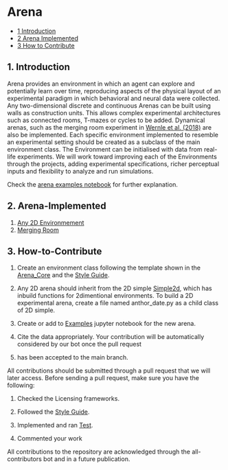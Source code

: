 # Arena

* [1 Introduction](#1-Introduction)
* [2 Arena Implemented](#2-Arena-Implemented)
* [3 How to Contribute](#3-How-to-Contribute)

## 1. Introduction

Arena provides an environment in which an agent can explore and potentially learn
over time, reproducing aspects of the physical layout of an experimental paradigm in which behavioral and neural data 
were collected. Any two-dimensional discrete and continuous Arenas can be built
using walls as construction units. This allows complex experimental architectures such as connected rooms, T-mazes
or cycles to be added. Dynamical arenas, such as the merging room experiment in [Wernle et
al. (2018)](https://github.com/ClementineDomine/NeuralPlayground/blob/main/neuralplayground/arenas/wernle_2018.py) 
are also be implemented. Each specific environment implemented to resemble an experimental setting should be 
created as a subclass of the main environment class. The Environment can be initialised with data from real-life
experiments. We will work toward improving each of the Environments through the projects, adding experimental specifications,
richer perceptual inputs and flexibility to analyze and run simulations.

Check the [arena examples notebook](https://github.com/ClementineDomine/NeuralPlayground/blob/main/examples/arena_examples/arena_examples.ipynb) for further explanation.

## 2. Arena-Implemented

1. [Any 2D Environmement](https://github.com/ClementineDomine/NeuralPlayground/blob/main/neuralplayground/arenas/simple2d.py)
2. [Merging Room](https://github.com/ClementineDomine/NeuralPlayground/blob/main/neuralplayground/arenas/wernle_2018.py)

## 3. How-to-Contribute

1. Create an environment class following the template shown in the [Arena_Core](https://github.com/ClementineDomine/NeuralPlayground/blob/main/neuralplayground/arenas/arena_core.py) and the [Style Guide](https://github.com/ClementineDomine/NeuralPlayground/tree/main/documents/style_guide.md). 

2. Any 2D arena should inherit from the 2D simple [Simple2d](https://github.com/ClementineDomine/NeuralPlayground/blob/main/neuralplayground/arenas/simple2d.py), which has inbuild functions for 2dimentional environments.
To build a 2D experimental arena, create a file named anthor_date.py as a child class of 2D simple.

2. Create or add to [Examples](https://github.com/ClementineDomine/NeuralPlayground/tree/main/examples/arena_examples/) jupyter notebook for the new arena.

3. Cite the data appropriately. Your contribution will be automatically considered by our bot once the pull request 
4. has been accepted to the main branch.

All contributions should be submitted through a pull request that we will later access. 
Before sending a pull request, make sure you have the following: 

1. Checked the Licensing frameworks. 

2. Followed the [Style Guide](https://github.com/ClementineDomine/NeuralPlayground/tree/main/documents/style_guide.md).

3. Implemented and ran [Test](https://github.com/ClementineDomine/NeuralPlayground/tree/main/neuralplayground/tests).

4. Commented your work 
    
All contributions to the repository are acknowledged through the all-contributors bot and in a future publication.
